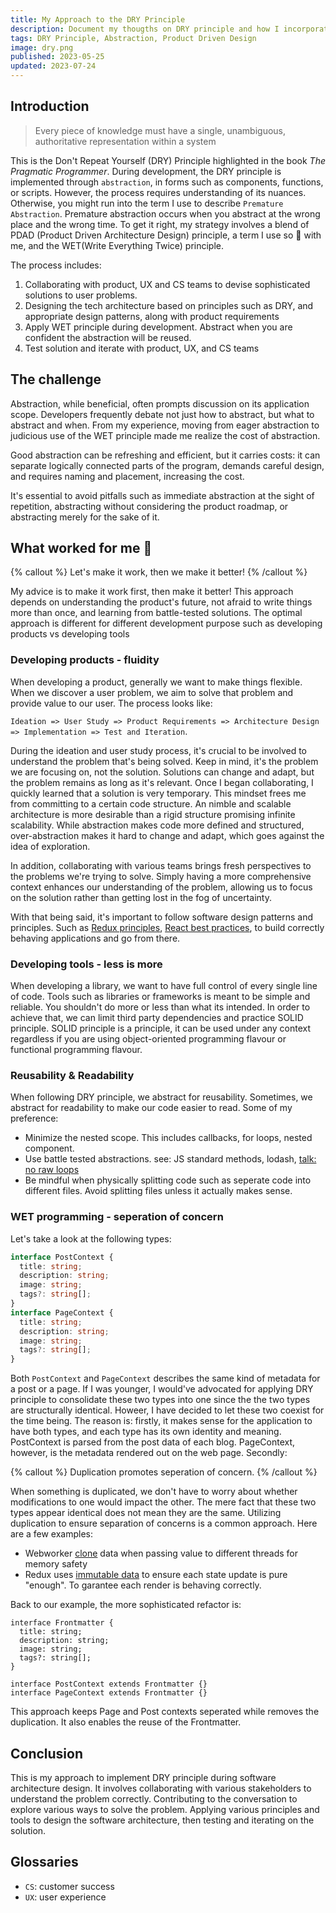 ```yaml
---
title: My Approach to the DRY Principle
description: Document my thougths on DRY principle and how I incorporate it
tags: DRY Principle, Abstraction, Product Driven Design
image: dry.png
published: 2023-05-25
updated: 2023-07-24
---
```


## Introduction

> Every piece of knowledge must have a single, unambiguous, authoritative representation within a system

This is the Don't Repeat Yourself (DRY) Principle highlighted in the book _The Pragmatic Programmer_. During development, the DRY principle is implemented through `abstraction`, in forms such as components, functions, or scripts. However, the process requires understanding of its nuances. Otherwise, you might run into the term I use to describe `Premature Abstraction`. Premature abstraction occurs when you abstract at the wrong place and the wrong time. To get it right, my strategy involves a blend of PDAD (Product Driven Architecture Design) principle, a term I use so 🐻 with me, and the WET(Write Everything Twice) principle.

The process includes:

1. Collaborating with product, UX and CS teams to devise sophisticated solutions to user problems.
2. Designing the tech architecture based on principles such as DRY, and appropriate design patterns, along with product requirements
3. Apply WET principle during development. Abstract when you are confident the abstraction will be reused.
4. Test solution and iterate with product, UX, and CS teams

## The challenge

Abstraction, while beneficial, often prompts discussion on its application scope. Developers frequently debate not just how to abstract, but what to abstract and when. From my experience, moving from eager abstraction to judicious use of the WET principle made me realize the cost of abstraction.

Good abstraction can be refreshing and efficient, but it carries costs: it can separate logically connected parts of the program, demands careful design, and requires naming and placement, increasing the cost.

It's essential to avoid pitfalls such as immediate abstraction at the sight of repetition, abstracting without considering the product roadmap, or abstracting merely for the sake of it.

## What worked for me 🔧

{% callout %}
Let's make it work, then we make it better!
{% /callout %}

My advice is to make it work first, then make it better! This approach depends on understanding the product's future, not afraid to write things more than once, and learning from battle-tested solutions. The optimal approach is different for different development purpose such as developing products vs developing tools

### Developing products - fluidity

When developing a product, generally we want to make things flexible. When we discover a user problem, we aim to solve that problem and provide value to our user. The process looks like:

`Ideation => User Study => Product Requirements => Architecture Design => Implementation => Test and Iteration`.

During the ideation and user study process, it's crucial to be involved to understand the problem that's being solved. Keep in mind, it's the problem we are focusing on, not the solution. Solutions can change and adapt, but the problem remains as long as it's relevant. Once I began collaborating, I quickly learned that a solution is very temporary. This mindset frees me from committing to a certain code structure. An nimble and scalable architecture is more desirable than a rigid structure promising infinite scalability. While abstraction makes code more defined and structured, over-abstraction makes it hard to change and adapt, which goes against the idea of exploration.

In addition, collaborating with various teams brings fresh perspectives to the problems we're trying to solve. Simply having a more comprehensive context enhances our understanding of the problem, allowing us to focus on the solution rather than getting lost in the fog of uncertainty.

With that being said, it's important to follow software design patterns and principles. Such as [Redux principles](/post/redux#the-principles,-the-challenges,-and-how-to-get-there), [React best practices](https://react.dev/learn/thinking-in-react), to build correctly behaving applications and go from there.

### Developing tools - less is more

When developing a library, we want to have full control of every single line of code. Tools such as libraries or frameworks is meant to be simple and reliable. You shouldn't do more or less than what its intended. In order to achieve that, we can limit third party dependencies and practice SOLID principle. SOLID principle is a principle, it can be used under any context regardless if you are using object-oriented programming flavour or functional programming flavour.

### Reusability & Readability

When following DRY principle, we abstract for reusability. Sometimes, we abstract for readability to make our code easier to read. Some of my preference:

- Minimize the nested scope. This includes callbacks, for loops, nested component.
- Use battle tested abstractions. see: JS standard methods, lodash, [talk: no raw loops](https://www.youtube.com/watch?v=W2tWOdzgXHA)
- Be mindful when physically splitting code such as seperate code into different files. Avoid splitting files unless it actually makes sense.

### WET programming - seperation of concern

Let's take a look at the following types:

```ts
interface PostContext {
  title: string;
  description: string;
  image: string;
  tags?: string[];
}
interface PageContext {
  title: string;
  description: string;
  image: string;
  tags?: string[];
}
```

Both `PostContext` and `PageContext` describes the same kind of metadata for a post or a page. If I was younger, I would've advocated for applying DRY principle to consolidate these two types into one since the the two types are structurally identical. Howeer, I have decided to let these two coexist for the time being. The reason is: firstly, it makes sense for the application to have both types, and each type has its own identity and meaning. PostContext is parsed from the post data of each blog. PageContext, however, is the metadata rendered out on the web page. Secondly:

{% callout %}
Duplication promotes seperation of concern.
{% /callout %}

When something is duplicated, we don't have to worry about whether modifications to one would impact the other. The mere fact that these two types appear identical does not mean they are the same. Utilizing duplication to ensure separation of concerns is a common approach. Here are a few examples:

- Webworker [clone](https://developer.mozilla.org/en-US/docs/Web/API/structuredClone) data when passing value to different threads for memory safety
- Redux uses [immutable data](/post/redux#readonly-state-with-immutable-data) to ensure each state update is pure "enough". To garantee each render is behaving correctly.

Back to our example, the more sophisticated refactor is:

```TS
interface Frontmatter {
  title: string;
  description: string;
  image: string;
  tags?: string[];
}

interface PostContext extends Frontmatter {}
interface PageContext extends Frontmatter {}
```

This approach keeps Page and Post contexts seperated while removes the duplication. It also enables the reuse of the Frontmatter.

## Conclusion

This is my approach to implement DRY principle during software architecture design. It involves collaborating with various stakeholders to understand the problem correctly. Contributing to the conversation to explore various ways to solve the problem. Applying various principles and tools to design the software architecture, then testing and iterating on the solution.

## Glossaries

- `CS`: customer success
- `UX`: user experience
